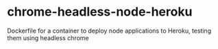 # chrome-headless-node-heroku
Dockerfile for a container to deploy node applications to Heroku, testing them using headless chrome
